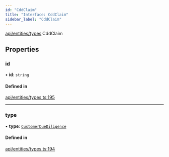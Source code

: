 ```yaml
---
id: "CddClaim"
title: "Interface: CddClaim"
sidebar_label: "CddClaim"
---
```


[api/entities/types](../../../../../modules/API/Entities/Types/Types.md).CddClaim

## Properties

### id

• **id**: `string`

#### Defined in

[api/entities/types.ts:195](https://github.com/PolymeshAssociation/polymesh-sdk/blob/995f17653/src/api/entities/types.ts#L195)

___

### type

• **type**: [`CustomerDueDiligence`](../../../../../enums/API/Entities/Types/ClaimType/ClaimType.md#customerduediligence)

#### Defined in

[api/entities/types.ts:194](https://github.com/PolymeshAssociation/polymesh-sdk/blob/995f17653/src/api/entities/types.ts#L194)
